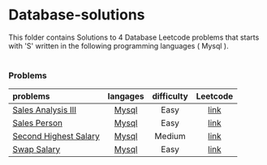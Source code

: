 # Database-solutions
This folder contains Solutions to 4 Database Leetcode problems that starts with 'S' written in the following programming languages ( Mysql ).<br><br>
### Problems ###
|problems|langages|difficulty|Leetcode|
|:-------|:------:|:--------:|:------:|
|[Sales Analysis III](https://github.com/AnasImloul/Leetcode-solutions/tree/main/database/S/Sales%20Analysis%20III/)|[Mysql](https://github.com/AnasImloul/Leetcode-solutions/tree/main/database/S/Sales%20Analysis%20III/Sales%20Analysis%20III.sql)|Easy|[link](https://leetcode.com/problems/sales-analysis-iii)|
|[Sales Person](https://github.com/AnasImloul/Leetcode-solutions/tree/main/database/S/Sales%20Person/)|[Mysql](https://github.com/AnasImloul/Leetcode-solutions/tree/main/database/S/Sales%20Person/Sales%20Person.sql)|Easy|[link](https://leetcode.com/problems/sales-person)|
|[Second Highest Salary](https://github.com/AnasImloul/Leetcode-solutions/tree/main/database/S/Second%20Highest%20Salary/)|[Mysql](https://github.com/AnasImloul/Leetcode-solutions/tree/main/database/S/Second%20Highest%20Salary/Second%20Highest%20Salary.sql)|Medium|[link](https://leetcode.com/problems/second-highest-salary)|
|[Swap Salary](https://github.com/AnasImloul/Leetcode-solutions/tree/main/database/S/Swap%20Salary/)|[Mysql](https://github.com/AnasImloul/Leetcode-solutions/tree/main/database/S/Swap%20Salary/Swap%20Salary.sql)|Easy|[link](https://leetcode.com/problems/swap-salary)|